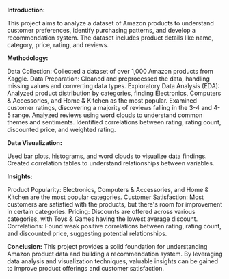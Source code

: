 **Introduction:**

This project aims to analyze a dataset of Amazon products to understand customer preferences, identify purchasing patterns, and develop a recommendation system. The dataset includes product details like name, category, price, rating, and reviews.

**Methodology:**

Data Collection: Collected a dataset of over 1,000 Amazon products from Kaggle.
Data Preparation: Cleaned and preprocessed the data, handling missing values and converting data types.
Exploratory Data Analysis (EDA):
Analyzed product distribution by categories, finding Electronics, Computers & Accessories, and Home & Kitchen as the most popular.
Examined customer ratings, discovering a majority of reviews falling in the 3-4 and 4-5 range.
Analyzed reviews using word clouds to understand common themes and sentiments.
Identified correlations between rating, rating count, discounted price, and weighted rating.

**Data Visualization:**

Used bar plots, histograms, and word clouds to visualize data findings.
Created correlation tables to understand relationships between variables.

**Insights:**

Product Popularity: Electronics, Computers & Accessories, and Home & Kitchen are the most popular categories.
Customer Satisfaction: Most customers are satisfied with the products, but there's room for improvement in certain categories.
Pricing: Discounts are offered across various categories, with Toys & Games having the lowest average discount.
Correlations: Found weak positive correlations between rating, rating count, and discounted price, suggesting potential relationships.

**Conclusion:**
This project provides a solid foundation for understanding Amazon product data and building a recommendation system. By leveraging data analysis and visualization techniques, valuable insights can be gained to improve product offerings and customer satisfaction.
